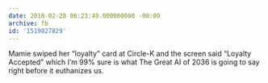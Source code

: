```yaml
---
date: 2018-02-28 06:23:49.000000000 -08:00
archive: fb
id: '1519827829'
---
```


Mamie swiped her “loyalty” card at Circle-K and the screen said “Loyalty Accepted” which I’m 99% sure is what The Great AI of 2036 is going to say right before it euthanizes us.
